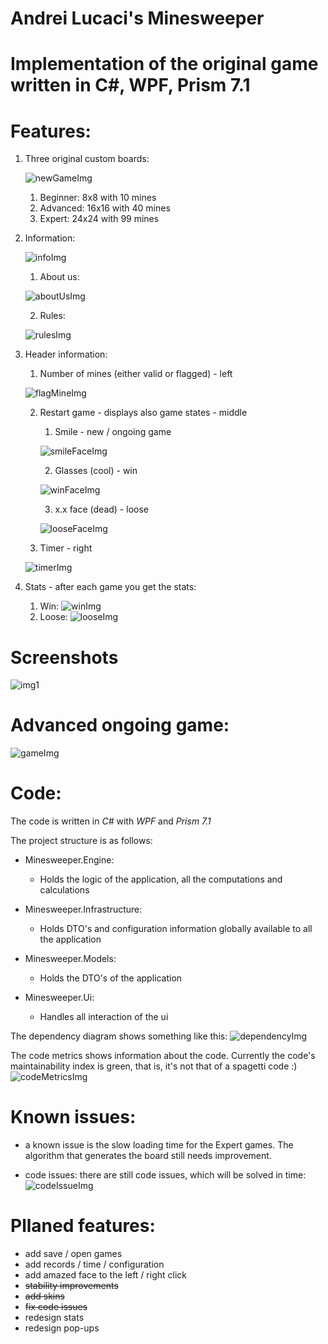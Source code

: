 # Andrei Lucaci's Minesweeper

# Implementation of the original game written in C#, WPF, Prism 7.1

# Features:
1. Three original custom boards:

    ![newGameImg](https://i.imgur.com/K8V6F1l.png)
    1. Beginner: 8x8 with 10 mines
    2. Advanced: 16x16 with 40 mines
    3. Expert: 24x24 with 99 mines

2. Information:

    ![infoImg](https://i.imgur.com/1Timp2M.png)
    1. About us:

    ![aboutUsImg](https://i.imgur.com/nTM83CZ.png)

    2. Rules:

    ![rulesImg](https://i.imgur.com/diYA9Fy.png)

3. Header information:
    1. Number of mines (either valid or flagged) - left

    ![flagMineImg](https://i.imgur.com/j8MHWHk.gif)

    2. Restart game - displays also game states - middle
        1. Smile - new / ongoing game

        ![smileFaceImg](https://i.imgur.com/kYW1sEm.png)

        2. Glasses (cool) - win

        ![winFaceImg](https://i.imgur.com/zCQzI4N.gif)

        3. x.x face (dead) - loose

        ![looseFaceImg](https://i.imgur.com/dhMdN63.gif)

    3. Timer - right

    ![timerImg](https://i.imgur.com/OKWVzmv.gif)

4. Stats - after each game you get the stats:
    1. Win:
        ![winImg](https://i.imgur.com/Wyb2qDl.png)
    2. Loose:
        ![looseImg](https://i.imgur.com/P2TjyHz.png)

    
    
# Screenshots

![img1](https://i.imgur.com/sm0Hodz.png)

# Advanced ongoing game:

![gameImg](https://i.imgur.com/VPxQMlt.gif)

# Code:
The code is written in *C#* with *WPF* and *Prism 7.1*

The project structure is as follows:
- Minesweeper.Engine:
    - Holds the logic of the application, all the computations and calculations
- Minesweeper.Infrastructure:
    - Holds DTO's and configuration information globally available to all the application
- Minesweeper.Models:
    - Holds the DTO's of the application

- Minesweeper.Ui:
    - Handles all interaction of the ui


The dependency diagram shows something like this:
![dependencyImg](https://i.imgur.com/mmzhCkZ.png)

The code metrics shows information about the code. Currently the code's maintainability index is green, that is, it's not that of a spagetti code :)
![codeMetricsImg](https://i.imgur.com/6vpLcRy.png)


# Known issues:
- a known issue is the slow loading time for the Expert games. The algorithm that generates the board still needs improvement.

- code issues: there are still code issues, which will be solved in time:
![codeIssueImg](https://i.imgur.com/lfKxVHV.png)

# Pllaned features:
- add save / open games
- add records / time / configuration
- add amazed face to the left / right click
- ~~stability improvements~~
- ~~add skins~~
- ~~fix code issues~~
- redesign stats
- redesign pop-ups
